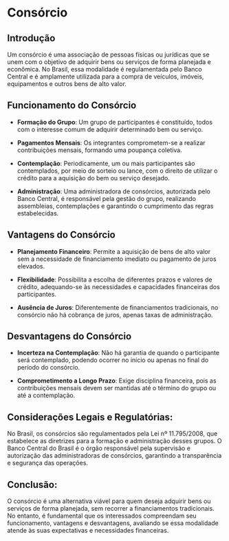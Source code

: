# Consórcio

## Introdução
Um consórcio é uma associação de pessoas físicas ou jurídicas que se unem com o objetivo de adquirir bens ou serviços de forma planejada e econômica. No Brasil, essa modalidade é regulamentada pelo Banco Central e é amplamente utilizada para a compra de veículos, imóveis, equipamentos e outros bens de alto valor.

## Funcionamento do Consórcio

- **Formação do Grupo**: Um grupo de participantes é constituído, todos com o interesse comum de adquirir determinado bem ou serviço.

- **Pagamentos Mensais**: Os integrantes comprometem-se a realizar contribuições mensais, formando uma poupança coletiva.

- **Contemplação**: Periodicamente, um ou mais participantes são contemplados, por meio de sorteio ou lance, com o direito de utilizar o crédito para a aquisição do bem ou serviço desejado.

- **Administração**: Uma administradora de consórcios, autorizada pelo Banco Central, é responsável pela gestão do grupo, realizando assembleias, contemplações e garantindo o cumprimento das regras estabelecidas.

## Vantagens do Consórcio

- **Planejamento Financeiro**: Permite a aquisição de bens de alto valor sem a necessidade de financiamento imediato ou pagamento de juros elevados.

- **Flexibilidade**: Possibilita a escolha de diferentes prazos e valores de crédito, adequando-se às necessidades e capacidades financeiras dos participantes.

- **Ausência de Juros**: Diferentemente de financiamentos tradicionais, no consórcio não há cobrança de juros, apenas taxas de administração.

## Desvantagens do Consórcio

- **Incerteza na Contemplação**: Não há garantia de quando o participante será contemplado, podendo ocorrer no início ou apenas no final do período do consórcio.

- **Comprometimento a Longo Prazo**: Exige disciplina financeira, pois as contribuições mensais devem ser mantidas até o término do grupo ou até a contemplação.

## Considerações Legais e Regulatórias:

No Brasil, os consórcios são regulamentados pela Lei nº 11.795/2008, que estabelece as diretrizes para a formação e administração desses grupos. O Banco Central do Brasil é o órgão responsável pela supervisão e autorização das administradoras de consórcios, garantindo a transparência e segurança das operações.

## Conclusão:

O consórcio é uma alternativa viável para quem deseja adquirir bens ou serviços de forma planejada, sem recorrer a financiamentos tradicionais. No entanto, é fundamental que os interessados compreendam seu funcionamento, vantagens e desvantagens, avaliando se essa modalidade atende às suas expectativas e necessidades financeiras.